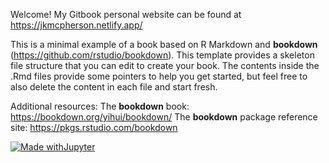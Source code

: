 Welcome! 
My Gitbook personal website can be found at https://jkmcpherson.netlify.app/

This is a minimal example of a book based on R Markdown and **bookdown** (https://github.com/rstudio/bookdown). 
This template provides a skeleton file structure that you can edit to create your book. 
The contents inside the .Rmd files provide some pointers to help you get started, but feel free to also delete the content in each file and start fresh.

Additional resources:
The **bookdown** book: https://bookdown.org/yihui/bookdown/
The **bookdown** package reference site: https://pkgs.rstudio.com/bookdown

[![Made withJupyter](https://img.shields.io/badge/Made%20with-Jupyter-orange?style=for-the-badge&logo=Jupyter)](https://jupyter.org/try)
